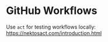 # GitHub Workflows

Use `act` for testing workflows locally: https://nektosact.com/introduction.html

